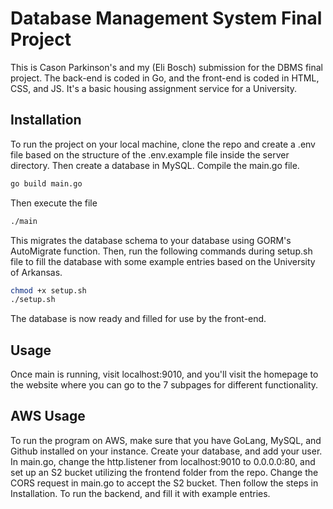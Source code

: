 # Database Management System Final Project
This is Cason Parkinson's and my (Eli Bosch) submission for the DBMS final project. The back-end is coded in Go, and the front-end is coded in HTML, CSS, and JS. It's a basic housing assignment service for a University.

## Installation
To run the project on your local machine, clone the repo and create a .env file based on the structure of the .env.example file inside the server directory. Then create a database in MySQL. Compile the main.go file.
```bash
go build main.go
```
Then execute the file
```bash
./main
```
This migrates the database schema to your database using GORM's AutoMigrate function. Then, run the following commands during setup.sh file to fill the database with some example entries based on the University of Arkansas.
```bash
chmod +x setup.sh
./setup.sh
```
The database is now ready and filled for use by the front-end. 

## Usage
Once main is running, visit localhost:9010, and you'll visit the homepage to the website where you can go to the 7 subpages for different functionality.

## AWS Usage
To run the program on AWS, make sure that you have GoLang, MySQL, and Github installed on your instance. Create your database, and add your user. In main.go, change the http.listener from localhost:9010 to 0.0.0.0:80, and set up an S2 bucket utilizing the frontend folder from the repo. Change the CORS request in main.go to accept the S2 bucket. Then follow the steps in Installation. To run the backend, and fill it with example entries.
